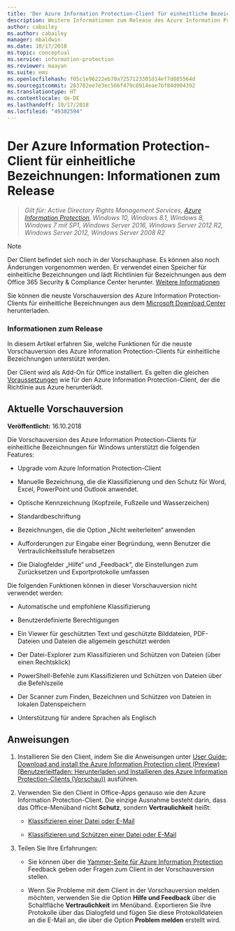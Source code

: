 ```yaml
---
title: 'Der Azure Information Protection-Client für einheitliche Bezeichnungen: Informationen zum Release'
description: Weitere Informationen zum Release des Azure Information Protection-Clients für einheitliche Bezeichnungen für Windows.
author: cabailey
ms.author: cabailey
manager: mbaldwin
ms.date: 10/17/2018
ms.topic: conceptual
ms.service: information-protection
ms.reviewer: maayan
ms.suite: ems
ms.openlocfilehash: f05c1e96222eb70a7257123301d14ef7d885564d
ms.sourcegitcommit: 283782ee7e3ec566f479c8914eae7bf84d904392
ms.translationtype: HT
ms.contentlocale: de-DE
ms.lasthandoff: 10/17/2018
ms.locfileid: "49382594"
---
```

# <a name="azure-information-protection-unified-labeling-client-version-release-information"></a>Der Azure Information Protection-Client für einheitliche Bezeichnungen: Informationen zum Release

>*Gilt für: Active Directory Rights Management Services, [Azure Information Protection](https://azure.microsoft.com/pricing/details/information-protection), Windows 10, Windows 8.1, Windows 8, Windows 7 mit SP1, Windows Server 2016, Windows Server 2012 R2, Windows Server 2012, Windows Server 2008 R2*

> [!NOTE]
> Der Client befindet sich noch in der Vorschauphase. Es können also noch Änderungen vorgenommen werden. Er verwendet einen Speicher für einheitliche Bezeichnungen und lädt Richtlinien für Bezeichnungen aus dem Office 365 Security & Compliance Center herunter. [Weitere Informationen](/Office365/SecurityCompliance/sensitivity-labels)

Sie können die neuste Vorschauversion des Azure Information Protection-Clients für einheitliche Bezeichnungen aus dem [Microsoft Download Center](https://www.microsoft.com/en-us/download/details.aspx?id=57440) herunterladen.

### <a name="release-information"></a>Informationen zum Release

In diesem Artikel erfahren Sie, welche Funktionen für die neuste Vorschauversion des Azure Information Protection-Clients für einheitliche Bezeichnungen unterstützt werden. 

Der Client wird als Add-On für Office installiert. Es gelten die gleichen [Voraussetzungen](../requirements.md) wie für den Azure Information Protection-Client, der die Richtlinie aus Azure herunterlädt.

## <a name="current-preview-version"></a>Aktuelle Vorschauversion

**Veröffentlicht:** 16.10.2018

Die Vorschauversion des Azure Information Protection-Clients für einheitliche Bezeichnungen für Windows unterstützt die folgenden Features: 

- Upgrade vom Azure Information Protection-Client

- Manuelle Bezeichnung, die die Klassifizierung und den Schutz für Word, Excel, PowerPoint und Outlook anwendet.

- Optische Kennzeichnung (Kopfzeile, Fußzeile und Wasserzeichen)

- Standardbeschriftung 

- Bezeichnungen, die die Option „Nicht weiterleiten“ anwenden

- Aufforderungen zur Eingabe einer Begründung, wenn Benutzer die Vertraulichkeitsstufe herabsetzen

- Die Dialogfelder „Hilfe“ und „Feedback“, die Einstellungen zum Zurücksetzen und Exportprotokolle umfassen

Die folgenden Funktionen können in dieser Vorschauversion nicht verwendet werden:

- Automatische und empfohlene Klassifizierung

- Benutzerdefinierte Berechtigungen

- Ein Viewer für geschützten Text und geschützte Bilddateien, PDF-Dateien und Dateien die allgemein geschützt werden

- Der Datei-Explorer zum Klassifizieren und Schützen von Dateien (über einen Rechtsklick)

- PowerShell-Befehle zum Klassifizieren und Schützen von Dateien über die Befehlszeile

- Der Scanner zum Finden, Bezeichnen und Schützen von Dateien in lokalen Datenspeichern

- Unterstützung für andere Sprachen als Englisch

## <a name="instructions"></a>Anweisungen

1. Installieren Sie den Client, indem Sie die Anweisungen unter [User Guide: Download and install the Azure Information Protection client (Preview) (Benutzerleitfaden: Herunterladen und Installieren des Azure Information Protection-Clients (Vorschau))](install-unifiedlabelingclient-app.md) ausführen. 

2. Verwenden Sie den Client in Office-Apps genauso wie den Azure Information Protection-Client. Die einzige Ausnahme besteht darin, dass das Office-Menüband nicht **Schutz**, sondern **Vertraulichkeit** heißt:
    
    - [Klassifizieren einer Datei oder E-Mail](client-classify.md) 
    
    - [Klassifizieren und Schützen einer Datei oder E-Mail](client-classify-protect.md)

3. Teilen Sie Ihre Erfahrungen: 
    
    - Sie können über die [Yammer-Seite für Azure Information Protection](https://www.yammer.com/AskIPTeam) Feedback geben oder Fragen zum Client in der Vorschauversion stellen.
    
    - Wenn Sie Probleme mit dem Client in der Vorschauversion melden möchten, verwenden Sie die Option **Hilfe und Feedback** über die Schaltfläche **Vertraulichkeit** im Menüband. Exportieren Sie Ihre Protokolle über das Dialogfeld und fügen Sie diese Protokolldateien an die E-Mail an, die über die Option **Problem melden** erstellt wird. 


